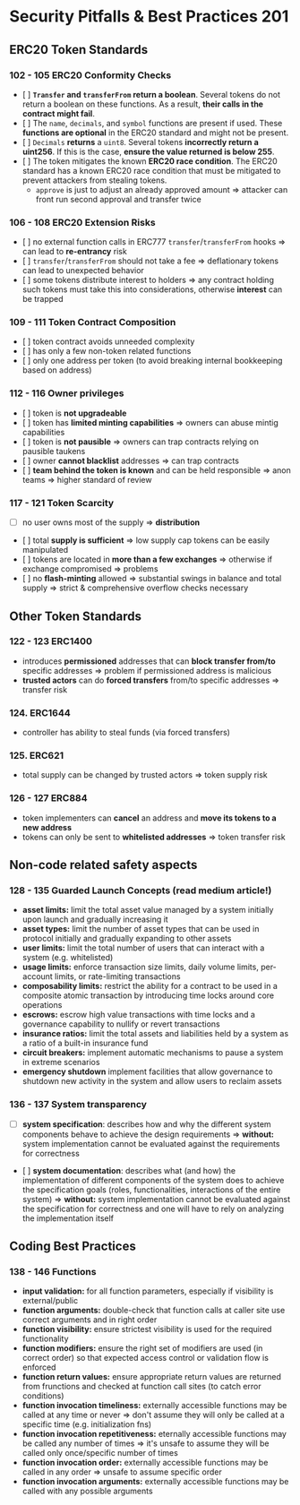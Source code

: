 # Security Pitfalls & Best Practices 201

## ERC20 Token Standards

### 102 - 105 **ERC20** Conformity Checks

- [ ] **`Transfer` and `transferFrom` return a boolean**. Several tokens do not return a boolean on these functions. As a result, **their calls in the contract might fail**.
- [ ] The `name`, `decimals`, and `symbol` functions are present if used. These **functions are optional** in the ERC20 standard and might not be present.
- [ ] `Decimals` **returns** a `uint8`. Several tokens **incorrectly return a uint256**. If this is the case, **ensure the value returned is below 255**.
- [ ] The token mitigates the known **ERC20 race condition**. The ERC20 standard has a known ERC20 race condition that must be mitigated to prevent attackers from stealing tokens.
  - `approve` is just to adjust an already approved amount => attacker can front run second approval and transfer twice

### 106 - 108 **ERC20** Extension Risks

- [ ] no external function calls in ERC777 `transfer`/`transferFrom` hooks => can lead to **re-entrancy** risk
- [ ] `transfer`/`transferFrom` should not take a fee => deflationary tokens can lead to unexpected behavior
- [ ] some tokens distribute interest to holders => any contract holding such tokens must take this into considerations, otherwise **interest** can be trapped

### 109 - 111 Token Contract Composition

- [ ] token contract avoids unneeded complexity
- [ ] has only a few non-token related functions
- [ ] only one address per token (to avoid breaking internal bookkeeping based on address)

### 112 - 116 Owner privileges

- [ ] token is **not upgradeable**
- [ ] token has **limited minting capabilities** => owners can abuse mintig capabilities
- [ ] token is **not pausible** => owners can trap contracts relying on pausible taukens
- [ ] owner **cannot blacklist** addresses => can trap contracts
- [ ] **team behind the token is known** and can be held responsible => anon teams => higher standard of review

### 117 - 121 Token Scarcity

- [ ] no user owns most of the supply => **distribution**
- [ ] total **supply is sufficient** => low supply cap tokens can be easily manipulated
- [ ] tokens are located in **more than a few exchanges** => otherwise if exchange compromised => problems
- [ ] no **flash-minting** allowed => substantial swings in balance and total supply => strict & comprehensive overflow checks necessary

## Other Token Standards

### 122 - 123 ERC1400

- introduces **permissioned** addresses that can **block transfer from/to** specific addresses => problem if permissioned address is malicious
- **trusted actors** can do **forced transfers** from/to specific addresses => transfer risk

### 124. ERC1644

- controller has ability to steal funds (via forced transfers)

### 125. ERC621

- total supply can be changed by trusted actors => token supply risk

### 126 - 127 ERC884

- token implementers can **cancel** an address and **move its tokens to a new address**
- tokens can only be sent to **whitelisted addresses** => token transfer risk

## Non-code related safety aspects

### 128 - 135 Guarded Launch Concepts (read medium article!)

- **asset limits:** limit the total asset value managed by a system initially upon launch and gradually increasing it
- **asset types:** limit the number of asset types that can be used in protocol initially and gradually expanding to other assets
- **user limits:** limit the total number of users that can interact with a system (e.g. whitelisted)
- **usage limits:** enforce transaction size limits, daily volume limits, per-account limits, or rate-limiting transactions
- **composability limits:** restrict the ability for a contract to be used in a composite atomic transaction by introducing time locks around core operations
- **escrows:** escrow high value transactions with time locks and a governance capability to nullify or revert transactions
- **insurance ratios:** limit the total assets and liabilities held by a system as a ratio of a built-in insurance fund
- **circuit breakers:** implement automatic mechanisms to pause a system in extreme scenarios
- **emergency shutdown** implement facilities that allow governance to shutdown new activity in the system and allow users to reclaim assets

### 136 - 137 System transparency

- [ ] **system specification**: describes how and why the different system components behave to achieve the design requirements => **without:** system implementation cannot be evaluated against the requirements for correctness
- [ ] **system documentation**: describes what (and how) the implementation of different components of the system does to achieve the specification goals (roles, functionalities, interactions of the entire system) => **without:** system implementation cannot be evaluated against the specification for correctness and one will have to rely on analyzing the implementation itself

## Coding Best Practices

### 138 - 146 Functions

- **input validation:** for all function parameters, especially if visibility is external/public
- **function arguments:** double-check that function calls at caller site use correct arguments and in right order
- **function visibility:** ensure strictest visibility is used for the required functionality
- **function modifiers:** ensure the right set of modifiers are used (in correct order) so that expected access control or validation flow is enforced
- **function return values:** ensure appropriate return values are returned from frunctions and checked at function call sites (to catch error conditions)
- **function invocation timeliness:** externally accessible functions may be called at any time or never => don't assume they will only be called at a specific time (e.g. initialization fns)
- **function invocation repetitiveness:** eternally accessible functions may be called any number of times => it's unsafe to assume they will be called only once/specific number of times
- **function invocation order:** externally accessible functions may be called in any order => unsafe to assume specific order
- **function invocation arguments:** externally accessible functions may be called with any possible arguments
